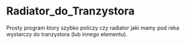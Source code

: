 # Radiator_do_Tranzystora
Prosty program ktory szybko policzy czy radiator jaki mamy pod reka wystarczy do tranzystora (lub innego elementu).

